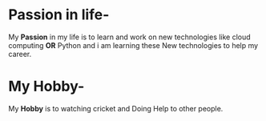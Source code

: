# Passion in life-
My **Passion** in my life is to learn and work on new technologies like cloud computing **OR** Python and i am learning these New technologies to help  my career.

# My Hobby-
My **Hobby** is to watching cricket and Doing Help to other people.
